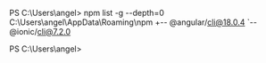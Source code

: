 PS C:\Users\angel> npm list -g --depth=0
C:\Users\angel\AppData\Roaming\npm
+-- @angular/cli@18.0.4
`-- @ionic/cli@7.2.0

PS C:\Users\angel>
